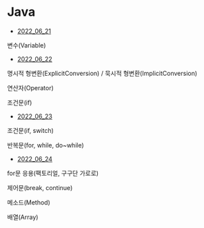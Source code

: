 # Java

- [2022_06_21](p2022_06_21)

변수(Variable)

- [2022_06_22](p2022_06_22)

명시적 형변환(ExplicitConversion) / 묵시적 형변환(ImplicitConversion)

연산자(Operator)

조건문(if)

- [2022_06_23](p2022_06_23)

조건문(if, switch)

반복문(for, while, do~while)

- [2022_06_24](p2022_06_24)

for문 응용(팩토리얼, 구구단 가로로)

제어문(break, continue)

메소드(Method)

배열(Array)

